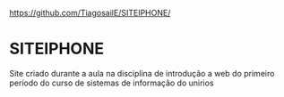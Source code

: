 https://github.com/TiagosailE/SITEIPHONE/

# SITEIPHONE
Site criado durante a aula na disciplina de introdução a web do primeiro período do curso de sistemas de informação do unirios
